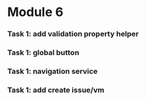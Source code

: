 # Module 6

### Task 1: add validation property helper

### Task 1: global button

### Task 1: navigation service

### Task 1: add create issue/vm


